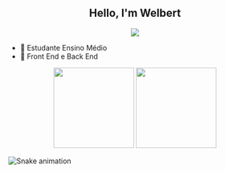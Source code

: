 <div  align="center" >
  <h2 class="mod">Hello, I'm Welbert</h2>
</div>

<p align="center">
  <img src="https://readme-typing-svg.herokuapp.com/?lines=Welcome+To+My+GitHub+Profile!&center=true&width=380&height=45">
</p>

- 🌱 Estudante Ensino Médio 
- 🙂 Front End e Back End

<div align="center">
  <img height="160em" src="https://github-readme-stats.vercel.app/api?username=Wth10&show_icons=true&theme=dracula&include_all_commits=true&count_private=true"/>
  <img height="160em" src="https://github-readme-stats.vercel.app/api/top-langs/?username=Wth10&layout=compact&langs_count=7&theme=dracula"/>
</div>
  
![Snake animation](https://github.com/Wth10/Wth10/blob/output/github-contribution-grid-snake.svg)
